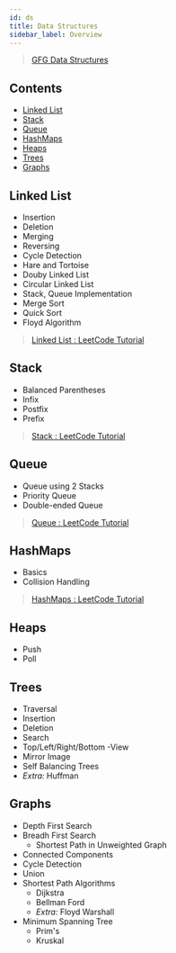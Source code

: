 ```yaml
---
id: ds
title: Data Structures
sidebar_label: Overview
---
```


> [GFG Data Structures](https://www.geeksforgeeks.org/data-structures/)

## Contents <!-- omit in toc -->

- [Linked List](#linked-list)
- [Stack](#stack)
- [Queue](#queue)
- [HashMaps](#hashmaps)
- [Heaps](#heaps)
- [Trees](#trees)
- [Graphs](#graphs)

## Linked List

- Insertion
- Deletion
- Merging
- Reversing
- Cycle Detection
- Hare and Tortoise
- Douby Linked List
- Circular Linked List
- Stack, Queue Implementation
- Merge Sort
- Quick Sort
- Floyd Algorithm

> [Linked List : LeetCode Tutorial](https://leetcode.com/explore/learn/card/linked-list/)

## Stack

- Balanced Parentheses
- Infix
- Postfix
- Prefix

> [Stack : LeetCode Tutorial](https://leetcode.com/explore/learn/card/queue-stack/)

## Queue

- Queue using 2 Stacks
- Priority Queue
- Double-ended Queue

> [Queue : LeetCode Tutorial](https://leetcode.com/explore/learn/card/queue-stack/)

## HashMaps

- Basics
- Collision Handling

> [HashMaps : LeetCode Tutorial](https://leetcode.com/explore/learn/card/hash-table/)

## Heaps

- Push
- Poll

## Trees

- Traversal
- Insertion
- Deletion
- Search
- Top/Left/Right/Bottom -View
- Mirror Image
- Self Balancing Trees
- _Extra:_ Huffman

## Graphs

- Depth First Search
- Breadh First Search
  - Shortest Path in Unweighted Graph
- Connected Components
- Cycle Detection
- Union
- Shortest Path Algorithms
  - Dijkstra
  - Bellman Ford
  - _Extra:_ Floyd Warshall
- Minimum Spanning Tree
  - Prim's
  - Kruskal
